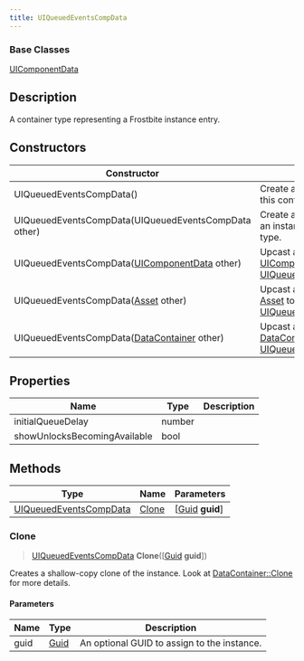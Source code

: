 ```yaml
---
title: UIQueuedEventsCompData
---
```

### Base Classes

[UIComponentData](/vext/ref/fb/uicomponentdata/)

## Description

A container type representing a Frostbite instance entry.

## Constructors

| Constructor                                                                       | Description                                                                                                                         |
| --------------------------------------------------------------------------------- | ----------------------------------------------------------------------------------------------------------------------------------- |
| UIQueuedEventsCompData()                                                          | Create a new instance of this container type.                                                                                       |
| UIQueuedEventsCompData(UIQueuedEventsCompData other)                              | Create a reference copy of an instance of the same type.                                                                            |
| UIQueuedEventsCompData([UIComponentData](/vext/ref/fb/uicomponentdata/) other)                  | Upcast an instance of type [UIComponentData](/vext/ref/fb/uicomponentdata/) to [UIQueuedEventsCompData](/vext/ref/fb/uiqueuedeventscompdata/).                  |
| UIQueuedEventsCompData([Asset](/vext/ref/fb/asset/) other)                                      | Upcast an instance of type [Asset](/vext/ref/fb/asset/) to [UIQueuedEventsCompData](/vext/ref/fb/uiqueuedeventscompdata/).                                      |
| UIQueuedEventsCompData([DataContainer](/vext/ref/shared/class/datacontainer) other) | Upcast an instance of type [DataContainer](/vext/ref/shared/class/datacontainer) to [UIQueuedEventsCompData](/vext/ref/fb/uiqueuedeventscompdata/). |

## Properties

| Name                         | Type   | Description |
| ---------------------------- | ------ | ----------- |
| initialQueueDelay            | number |             |
| showUnlocksBecomingAvailable | bool   |             |

## Methods

| Type                                             | Name            | Parameters                                     |
| ------------------------------------------------ | --------------- | ---------------------------------------------- |
| [UIQueuedEventsCompData](/vext/ref/fb/uiqueuedeventscompdata/) | [Clone](#clone) | \[[Guid](/vext/ref/shared/class/guid) **guid**\] |

### Clone

> [UIQueuedEventsCompData](/vext/ref/fb/uiqueuedeventscompdata/) **Clone**(\[[Guid](/vext/ref/shared/class/guid) **guid**\])

Creates a shallow-copy clone of the instance. Look at [DataContainer::Clone](/vext/ref/shared/class/datacontainer#clone) for more details.

#### Parameters

| Name | Type         | Description                                 |
| ---- | ------------ | ------------------------------------------- |
| guid | [Guid](/vext/ref/shared/class/guid/) | An optional GUID to assign to the instance. |
